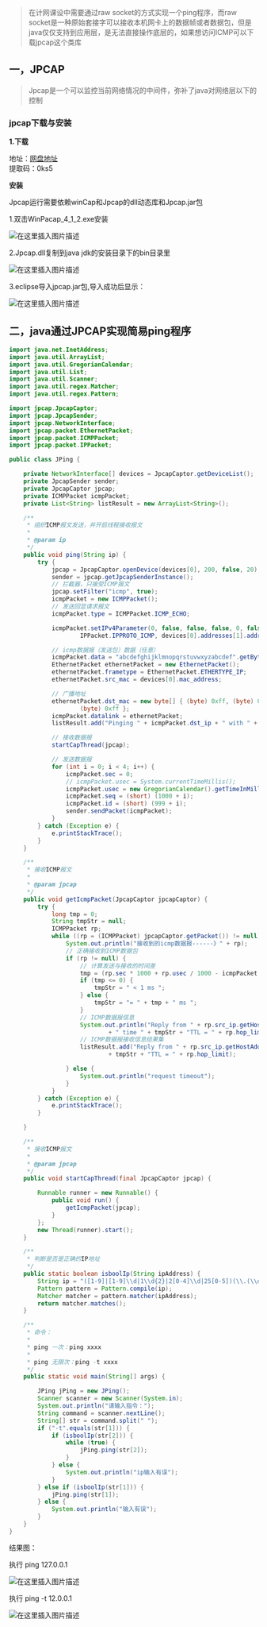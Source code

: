 >在计网课设中需要通过raw socket的方式实现一个ping程序，而raw socket是一种原始套接字可以接收本机网卡上的数据帧或者数据包，但是java仅仅支持到应用层，是无法直接操作底层的，如果想访问ICMP可以下载jpcap这个类库

## 一，JPCAP

>Jpcap是一个可以监控当前网络情况的中间件，弥补了java对网络层以下的控制

### jpcap下载与安装

**1.下载**

地址：[网盘地址](https://pan.baidu.com/s/1yaOV_joHBG1akJckSNd-vA)   
提取码：0ks5

**安装**

Jpcap运行需要依赖winCap和Jpcap的dll动态库和Jpcap.jar包

1.双击WinPacap_4_1_2.exe安装

![在这里插入图片描述](https://img-blog.csdnimg.cn/20190605172051322.png)

2.Jpcap.dll复制到java jdk的安装目录下的bin目录里

![在这里插入图片描述](https://img-blog.csdnimg.cn/20190605172236219.png?x-oss-process=image/watermark,type_ZmFuZ3poZW5naGVpdGk,shadow_10,text_aHR0cHM6Ly9ibG9nLmNzZG4ubmV0L3dlaXhpbl80MTkyMjI4OQ==,size_16,color_FFFFFF,t_70)

3.eclipse导入jpcap.jar包,导入成功后显示：

![在这里插入图片描述](https://img-blog.csdnimg.cn/20190605172325508.png)

## 二，java通过JPCAP实现简易ping程序

```java
import java.net.InetAddress;
import java.util.ArrayList;
import java.util.GregorianCalendar;
import java.util.List;
import java.util.Scanner;
import java.util.regex.Matcher;
import java.util.regex.Pattern;

import jpcap.JpcapCaptor;
import jpcap.JpcapSender;
import jpcap.NetworkInterface;
import jpcap.packet.EthernetPacket;
import jpcap.packet.ICMPPacket;
import jpcap.packet.IPPacket;

public class JPing {

	private NetworkInterface[] devices = JpcapCaptor.getDeviceList();
	private JpcapSender sender;
	private JpcapCaptor jpcap;
	private ICMPPacket icmpPacket;
	private List<String> listResult = new ArrayList<String>();

	/**
	 * 组织ICMP报文发送，并开启线程接收报文
	 * 
	 * @param ip
	 */
	public void ping(String ip) {
		try {
			jpcap = JpcapCaptor.openDevice(devices[0], 200, false, 20);
			sender = jpcap.getJpcapSenderInstance();
			// 拦截器，只接受ICMP报文
			jpcap.setFilter("icmp", true);
			icmpPacket = new ICMPPacket();
			// 发送回显请求报文
			icmpPacket.type = ICMPPacket.ICMP_ECHO;

			icmpPacket.setIPv4Parameter(0, false, false, false, 0, false, false, false, 0, 1010101, 100,
					IPPacket.IPPROTO_ICMP, devices[0].addresses[1].address, InetAddress.getByName(ip));

			// icmp数据报（发送包）数据（任意）
			icmpPacket.data = "abcdefghijklmnopqrstuvwxyzabcdef".getBytes();
			EthernetPacket ethernetPacket = new EthernetPacket();
			ethernetPacket.frametype = EthernetPacket.ETHERTYPE_IP;
			ethernetPacket.src_mac = devices[0].mac_address;

			// 广播地址
			ethernetPacket.dst_mac = new byte[] { (byte) 0xff, (byte) 0xff, (byte) 0xff, (byte) 0xff, (byte) 0xff,
					(byte) 0xff };
			icmpPacket.datalink = ethernetPacket;
			listResult.add("Pinging " + icmpPacket.dst_ip + " with " + icmpPacket.data.length + " bytes of data: ");

			// 接收数据报
			startCapThread(jpcap);

			// 发送数据报
			for (int i = 0; i < 4; i++) {
				icmpPacket.sec = 0;
				// icmpPacket.usec = System.currentTimeMillis();
				icmpPacket.usec = new GregorianCalendar().getTimeInMillis();// 记录发送时间
				icmpPacket.seq = (short) (1000 + i);
				icmpPacket.id = (short) (999 + i);
				sender.sendPacket(icmpPacket);
			}
		} catch (Exception e) {
			e.printStackTrace();
		}
	}

	/**
	 * 接收ICMP报文
	 * 
	 * @param jpcap
	 */
	public void getIcmpPacket(JpcapCaptor jpcapCaptor) {
		try {
			long tmp = 0;
			String tmpStr = null;
			ICMPPacket rp;
			while ((rp = (ICMPPacket) jpcapCaptor.getPacket()) != null) {
				System.out.println("接收到的icmp数据报------》" + rp);
				// 正确接收到ICMP数据包
				if (rp != null) {
					// 计算发送与接收的时间差
					tmp = (rp.sec * 1000 + rp.usec / 1000 - icmpPacket.sec * 1000 - icmpPacket.usec);
					if (tmp <= 0) {
						tmpStr = " < 1 ms ";
					} else {
						tmpStr = "= " + tmp + " ms ";
					}
					// ICMP数据报信息
					System.out.println("Reply from " + rp.src_ip.getHostAddress() + ": bytes = " + rp.data.length
							+ " time " + tmpStr + "TTL = " + rp.hop_limit);
					// ICMP数据报接收信息结果集
					listResult.add("Reply from " + rp.src_ip.getHostAddress() + ": bytes = " + rp.data.length + " time "
							+ tmpStr + "TTL = " + rp.hop_limit);

				} else {
					System.out.println("request timeout");
				}
			}
		} catch (Exception e) {
			e.printStackTrace();
		}

	}

	/**
	 * 接收ICMP报文
	 * 
	 * @param jpcap
	 */
	public void startCapThread(final JpcapCaptor jpcap) {

		Runnable runner = new Runnable() {
			public void run() {
				getIcmpPacket(jpcap);
			}
		};
		new Thread(runner).start();
	}

	/**
	 * 判断是否是正确的IP地址
	 */
	public static boolean isboolIp(String ipAddress) {
		String ip = "([1-9]|[1-9]\\d|1\\d{2}|2[0-4]\\d|25[0-5])(\\.(\\d|[1-9]\\d|1\\d{2}|2[0-4]\\d|25[0-5])){3}";
		Pattern pattern = Pattern.compile(ip);
		Matcher matcher = pattern.matcher(ipAddress);
		return matcher.matches();
	}

	/**
	 * 命令：
	 * 
	 * ping 一次：ping xxxx
	 * 
	 * ping 无限次：ping -t xxxx
	 */
	public static void main(String[] args) {

		JPing jPing = new JPing();
		Scanner scanner = new Scanner(System.in);
		System.out.println("请输入指令：");
		String command = scanner.nextLine();
		String[] str = command.split(" ");
		if ("-t".equals(str[1])) {
			if (isboolIp(str[2])) {
				while (true) {
					jPing.ping(str[2]);
				}
			} else {
				System.out.println("ip输入有误");
			}
		} else if (isboolIp(str[1])) {
			jPing.ping(str[1]);
		} else {
			System.out.println("输入有误");
		}
	}
}

```

结果图：

执行 ping 127.0.0.1

![在这里插入图片描述](https://img-blog.csdnimg.cn/20190605173411405.png?x-oss-process=image/watermark,type_ZmFuZ3poZW5naGVpdGk,shadow_10,text_aHR0cHM6Ly9ibG9nLmNzZG4ubmV0L3dlaXhpbl80MTkyMjI4OQ==,size_16,color_FFFFFF,t_70)

执行 ping -t 12.0.0.1 

![在这里插入图片描述](https://img-blog.csdnimg.cn/201906051736042.png?x-oss-process=image/watermark,type_ZmFuZ3poZW5naGVpdGk,shadow_10,text_aHR0cHM6Ly9ibG9nLmNzZG4ubmV0L3dlaXhpbl80MTkyMjI4OQ==,size_16,color_FFFFFF,t_70)





